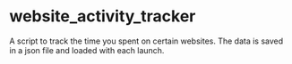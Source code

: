 # website_activity_tracker
A script to track the time you spent on certain websites.
The data is saved in a json file and loaded with each launch.
